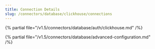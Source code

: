```yaml
---
title: Connection Details
slug: /connectors/database/clickhouse/connections
---
```


{% partial file="/v1.5/connectors/database/auth/clickhouse.md" /%}

{% partial file="/v1.5/connectors/database/advanced-configuration.md" /%}